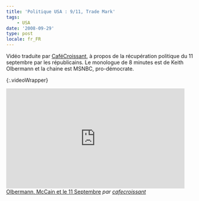 ```yaml
---
title: 'Politique USA : 9/11, Trade Mark'
tags:
    - USA
date: '2008-09-29'
type: post
locale: fr_FR
---
```


Vidéo traduite par [CaféCroissant](http://cafecroissant.fr/2008/bonne-nuit-et-bonne-chance/), à propos de la récupération politique du 11 septembre par les républicains. Le monologue de 8 minutes est de Keith Olbermann et la chaine est MSNBC, pro-démocrate.

<!-- more -->

{:.videoWrapper}
<iframe frameborder="0" width="480" height="270" src="https://www.dailymotion.com/embed/video/x6qzpl" allowfullscreen></iframe><br /><a href="http://www.dailymotion.com/video/x6qzpl_olbermann-mccain-et-le-11-septembre_news" target="_blank" rel="noopener">Olbermann, McCain et le 11 Septembre</a> <em>par <a href="http://www.dailymotion.com/cafecroissant" target="_blank">cafecroissant</a></em>

